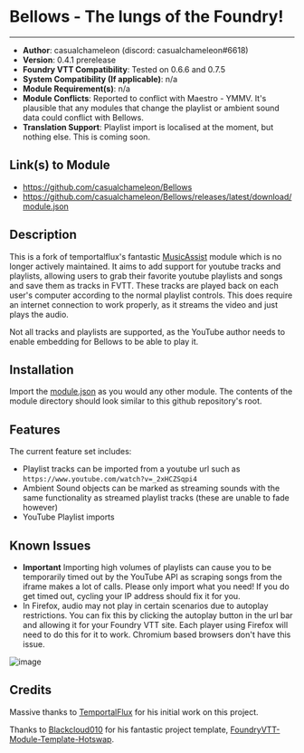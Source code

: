 # Bellows - The lungs of the Foundry!
---

* **Author**: casualchameleon (discord: casualchameleon#6618)
* **Version**: 0.4.1 prerelease
* **Foundry VTT Compatibility**: Tested on 0.6.6 and 0.7.5
* **System Compatibility (If applicable)**: n/a
* **Module Requirement(s)**: n/a
* **Module Conflicts**: Reported to conflict with Maestro - YMMV. It's plausible that any modules that change the playlist or ambient sound data could conflict with Bellows.
* **Translation Support**: Playlist import is localised at the moment, but nothing else. This is coming soon.

## Link(s) to Module
* https://github.com/casualchameleon/Bellows
* https://github.com/casualchameleon/Bellows/releases/latest/download/module.json

## Description
This is a fork of temportalflux's fantastic [MusicAssist](https://github.com/temportalflux/MusicAssist) module which is no longer actively maintained. It aims to add support for youtube tracks and playlists, allowing users to grab their favorite youtube playlists and songs and save them as tracks in FVTT. These tracks are played back on each user's computer according to the normal playlist controls. This does require an internet connection to work properly, as it streams the video and just plays the audio.

Not all tracks and playlists are supported, as the YouTube author needs to enable embedding for Bellows to be able to play it.

## Installation
Import the [module.json](https://raw.githubusercontent.com/casualchameleon/Bellows/master/module.json) as you would any other module. The contents of the module directory should look similar to this github repository's root.

## Features

The current feature set includes:
- Playlist tracks can be imported from a youtube url such as `https://www.youtube.com/watch?v=_2xHCZSqpi4`
- Ambient Sound objects can be marked as streaming sounds with the same functionality as streamed playlist tracks (these are unable to fade however)
- YouTube Playlist imports

## Known Issues
- **Important** Importing high volumes of playlists can cause you to be temporarily timed out by the YouTube API as scraping songs from the iframe makes a lot of calls. Please only import what you need! If you do get timed out, cycling your IP address should fix it for you.
- In Firefox, audio may not play in certain scenarios due to autoplay restrictions. You can fix this by clicking the autoplay button in the url bar and allowing it for your Foundry VTT site. Each player using Firefox will need to do this for it to work. Chromium based browsers don't have this issue.

![image](https://user-images.githubusercontent.com/1485053/97107921-03e8ff80-16c2-11eb-8695-59da5c368a19.png)

## Credits
Massive thanks to [TemportalFlux](https://github.com/temportalflux) for his initial work on this project.

Thanks to [Blackcloud010](https://github.com/Blackcloud010) for his fantastic project template, [FoundryVTT-Module-Template-Hotswap](https://github.com/Blackcloud010/FoundryVTT-Module-Template-Hotswap).

